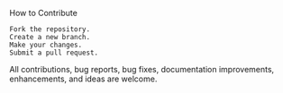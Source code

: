 How to Contribute

    Fork the repository.
    Create a new branch.
    Make your changes.
    Submit a pull request.



All contributions, bug reports, bug fixes, documentation improvements, enhancements, and ideas are welcome.
